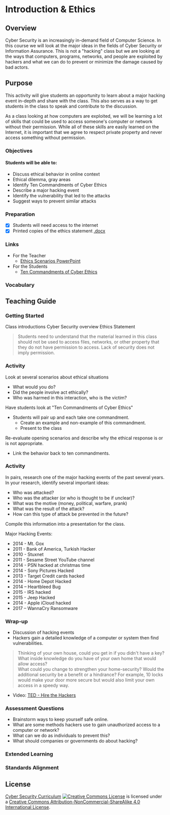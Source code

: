 # Introduction & Ethics

## Overview
Cyber Security is an increasingly in-demand field of Computer Science. In this course we will look at the major ideas in the fields of Cyber Security or Information Assurance. This is not a "hacking" class but we are looking at the ways that computers, programs, networks, and people are exploited by hackers and what we can do to prevent or minimize the damage caused by bad actors.


## Purpose
This activity will give students an opportunity to learn about a major hacking event in-depth and share with the class. This also serves as a way to get students in the class to speak and contribute to the discussion.  

As a class looking at how computers are exploited, we will be learning a lot of skills that could be used to access someone's computer or network without their permission.  While all of these skills are easily learned on the Internet, it is important that we agree to respect private property and never access something without permission.


### Objectives
#### Students will be able to:
- Discuss ethical behavior in online context
- Ethical dilemma, gray areas
- Identify Ten Commandments of Cyber Ethics
- Describe a major hacking event
- Identify the vulnerability that led to the attacks
- Suggest ways to prevent similar attacks

### Preparation
- [x] Students will need access to the internet
- [x] Printed copies of the ethics statement [.docx](docs/ETHICS_STATEMENT.docx)

### Links
- For the Teacher
	- [Ethics Scenarios PowerPoint](docs/TenCommandment_Scenarios.pptx)
- For the Students
	- [Ten Commandments of Cyber Ethics](https://en.wikipedia.org/wiki/Ten_Commandments_of_Computer_Ethics)

### Vocabulary

## Teaching Guide
### Getting Started
Class introductions
Cyber Security overview
Ethics Statement
> Students need to understand that the material learned in this class
> should not be used to access files, networks, or other property that they
> do not have permission to access.  Lack of security does not imply permission.

### Activity
Look at several scenarios about ethical situations
- What would you do?
- Did the people involve act ethically?
- Who was harmed in this interaction, who is the victim?

Have students look at "Ten Commandments of Cyber Ethics"
- Students will pair up and each take one commandment.  
	- Create an example and non-example of this commandment.
	- Present to the class

Re-evaluate opening scenarios and describe why the ethical response is or is not appropriate.  
- Link the behavior back to ten commandments.

### Activity
In pairs, research one of the major hacking events of the past several years.
In your research, identify several important ideas:
- Who was attacked?
- Who was the attacker (or who is thought to be if unclear)?
- What was the motive (money, political, warfare, prank)
- What was the result of the attack?
- How can this type of attack be prevented in the future?

Compile this information into a presentation for the class.


Major Hacking Events:
- 2014 - Mt. Gox
- 2011 - Bank of America, Turkish Hacker
- 2010 - Stuxnet
- 2011 - Sesame Street YouTube channel
- 2014 - PSN hacked at christmas time
- 2014 - Sony Pictures Hacked
- 2013 - Target Credit cards hacked
- 2014 - Home Depot Hacked
- 2014 – Heartbleed Bug
- 2015 - IRS hacked
- 2015 - Jeep Hacked
- 2014 - Apple iCloud hacked
- 2017 – WannaCry Ransomware

### Wrap-up
- Discussion of hacking events
- Hackers gain a detailed knowledge of a computer or system then find  vulnerabilities.  
> Thinking of your own house, could you get in if you didn't have a key?
> What inside knowledge do you have of your own home that would allow access?  
> What could you change to strengthen your home-security?
> Would the additional security be a benefit or a hindrance?  For example, 10 locks would make your door more secure but would also limit your own access in a speedy way.

- Video: [TED - Hire the Hackers](https://www.ted.com/talks/misha_glenny_hire_the_hackers)

### Assessment Questions
- Brainstorm ways to keep yourself safe online.
- What are some methods hackers use to gain unauthorized access to a computer or network?
- What can we do as individuals to prevent this?
- What should companies or governments do about hacking?

### Extended Learning

### Standards Alignment

## License
[Cyber Security Curriculum](https://github.com/DerekBabb/CyberSecurity) <a rel="license" href="http://creativecommons.org/licenses/by-nc-sa/4.0/"><img alt="Creative Commons License" style="border-width:0" src="https://i.creativecommons.org/l/by-nc-sa/4.0/88x31.png" /></a> is licensed under a <a rel="license" href="http://creativecommons.org/licenses/by-nc-sa/4.0/">Creative Commons Attribution-NonCommercial-ShareAlike 4.0 International License</a>.
